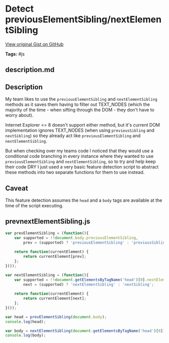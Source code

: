 # Detect previousElementSibling/nextElementSibling 

[View original Gist on GitHub](https://gist.github.com/Integralist/1393418)

**Tags:** #js

## description.md

Description
-----------

My team likes to use the `previousElementSibling` and `nextElementSibling` methods as it saves them having to filter out TEXT_NODES (which the majority of the time - when sifting through the DOM - they don't have to worry about).

Internet Explorer <= 8 doesn't support either method, but it's current DOM implementation ignores TEXT_NODES (when using `previousSibling` and `nextSibling`) so they already act like `previousElementSibling` and `nextElementSibling`.

But when checking over my teams code I noticed that they would use a conditional code branching in every instance where they wanted to use `previousElementSibling` and `nextElementSibling`, so to try and help keep their code DRY I just used a very basic feature detection script to abstract these methods into two separate functions for them to use instead.

Caveat
------

This feature detection assumes the `head` and a `body` tags are available at the time of the script executing.

## prevnextElementSibling.js

```javascript
var prevElementSibling = (function(){
	var supported = !!document.body.previousElementSibling,
		prev = (supported) ? 'previousElementSibling' : 'previousSibling';
	
	return function(currentElement) {
		return currentElement[prev];
	};
}());

var nextElementSibling = (function(){
	var supported = !!document.getElementsByTagName('head')[0].nextElementSibling,
		next = (supported) ? 'nextElementSibling' : 'nextSibling';
	
	return function(currentElement) {
		return currentElement[next];
	};
}());

var head = prevElementSibling(document.body);
console.log(head);

var body = nextElementSibling(document.getElementsByTagName('head')[0]);
console.log(body);
```

